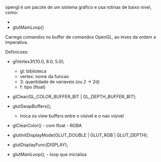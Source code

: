 opengl é um pacote de um sistema gráfico e usa rotinas de baixo nivel, como:
- <GL/>
- glutMainLoop()

Carrega comandos no buffer de comandos OpenGL, ao inves da ordem a imperativa.

Definicoes:
- glVertex3f(10.0, 8.0, 5.0);
    - gl: biblioteca
    - vertex: nome da funcao
    - 3: quantidade de variaveis (ou 2 -> 2d)
    - f: tipo (float)

- glClear(GL_COLOR_BUFFER_BIT | GL_DEPTH_BUFFER_BIT);
- glutSwapBuffers();
    - troca os view buffers entre o visivel e o nao visivel
- glClearColor() - com float - RGBA
- glutInitDisplayMode(GLUT_DOUBLE | GLUT_RGB | GLUT_DEPTH);

- glutDisplayFunc(DISPLAY);
- glutMainLoop(); - loop que inicializa
